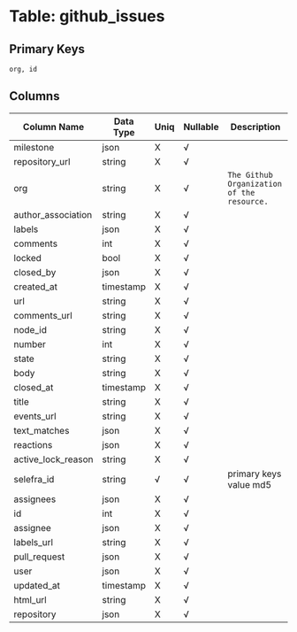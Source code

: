 # Table: github_issues

## Primary Keys 

```
org, id
```


## Columns 

|  Column Name   |  Data Type  | Uniq | Nullable | Description | 
|  ----  | ----  | ----  | ----  | ---- | 
| milestone | json | X | √ |  | 
| repository_url | string | X | √ |  | 
| org | string | X | √ | `The Github Organization of the resource.` | 
| author_association | string | X | √ |  | 
| labels | json | X | √ |  | 
| comments | int | X | √ |  | 
| locked | bool | X | √ |  | 
| closed_by | json | X | √ |  | 
| created_at | timestamp | X | √ |  | 
| url | string | X | √ |  | 
| comments_url | string | X | √ |  | 
| node_id | string | X | √ |  | 
| number | int | X | √ |  | 
| state | string | X | √ |  | 
| body | string | X | √ |  | 
| closed_at | timestamp | X | √ |  | 
| title | string | X | √ |  | 
| events_url | string | X | √ |  | 
| text_matches | json | X | √ |  | 
| reactions | json | X | √ |  | 
| active_lock_reason | string | X | √ |  | 
| selefra_id | string | √ | √ | primary keys value md5 | 
| assignees | json | X | √ |  | 
| id | int | X | √ |  | 
| assignee | json | X | √ |  | 
| labels_url | string | X | √ |  | 
| pull_request | json | X | √ |  | 
| user | json | X | √ |  | 
| updated_at | timestamp | X | √ |  | 
| html_url | string | X | √ |  | 
| repository | json | X | √ |  | 


